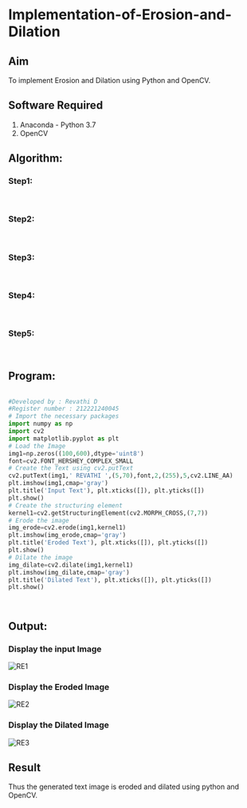 # Implementation-of-Erosion-and-Dilation
## Aim
To implement Erosion and Dilation using Python and OpenCV.
## Software Required
1. Anaconda - Python 3.7
2. OpenCV
## Algorithm:
### Step1:
<br>


### Step2:
<br>

### Step3:
<br>

### Step4:
<br>

### Step5:
<br>

 
## Program:

``` Python

#Developed by : Revathi D
#Register number : 212221240045
# Import the necessary packages
import numpy as np
import cv2
import matplotlib.pyplot as plt
# Load the Image
img1=np.zeros((100,600),dtype='uint8')
font=cv2.FONT_HERSHEY_COMPLEX_SMALL
# Create the Text using cv2.putText
cv2.putText(img1,' REVATHI ',(5,70),font,2,(255),5,cv2.LINE_AA)
plt.imshow(img1,cmap='gray')
plt.title('Input Text'), plt.xticks([]), plt.yticks([])
plt.show()
# Create the structuring element
kernel1=cv2.getStructuringElement(cv2.MORPH_CROSS,(7,7))
# Erode the image
img_erode=cv2.erode(img1,kernel1)
plt.imshow(img_erode,cmap='gray')
plt.title('Eroded Text'), plt.xticks([]), plt.yticks([])
plt.show()
# Dilate the image
img_dilate=cv2.dilate(img1,kernel1)
plt.imshow(img_dilate,cmap='gray')
plt.title('Dilated Text'), plt.xticks([]), plt.yticks([])
plt.show()




```
## Output:

### Display the input Image
![RE1](https://user-images.githubusercontent.com/96000574/171106730-fac32430-eaff-417b-935b-479078afc3ef.png)

### Display the Eroded Image
![RE2](https://user-images.githubusercontent.com/96000574/171106747-9c95770f-7999-428e-97bc-ecff8e62ef2e.png)


### Display the Dilated Image
![RE3](https://user-images.githubusercontent.com/96000574/171106781-d98ae80d-0de6-4240-82bd-50500688a4a9.png)


## Result
Thus the generated text image is eroded and dilated using python and OpenCV.
